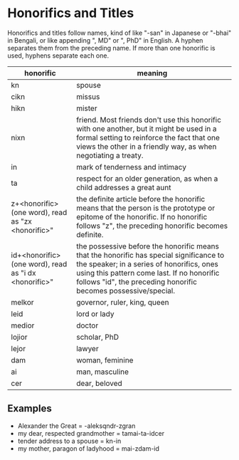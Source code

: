 # Honorifics and Titles

Honorifics and titles follow names, kind of like "-san" in Japanese or "-bhai" in Bengali, or like appending ", MD" or ", PhD" in English. A hyphen separates them from the preceding name. If more than one honorific is used, hyphens separate each one.

honorific | meaning
--- | ---
kn | spouse
cikn | missus
hikn | mister
nixn | friend. Most friends don't use this honorific with one another, but it might be used in a formal setting to reinforce the fact that one views the other in a friendly way, as when negotiating a treaty.
in | mark of tenderness and intimacy
ta | respect for an older generation, as when a child addresses a great aunt
z+&lt;honorific&gt; (one word), read as "zx &lt;honorific&gt;" | the definite article before the honorific means that the person is the prototype or epitome of the honorific. If no honorific follows "z", the preceding honorific becomes definite.
id+&lt;honorific&gt; (one word), read as "i dx &lt;honorific&gt;" | the possessive before the honorific means that the honorific has special significance to the speaker; in a series of honorifics, ones using this pattern come last. If no honorific follows "id", the preceding honorific becomes possessive/special.
melkor | governor, ruler, king, queen
leid | lord or lady
medior | doctor
lojior | scholar, PhD
lejor | lawyer
dam | woman, feminine
ai | man, masculine
cer | dear, beloved

## Examples
* Alexander the Great = -aleksqndr-zgran
* my dear, respected grandmother = tamai-ta-idcer
* tender address to a spouse = kn-in
* my mother, paragon of ladyhood = mai-zdam-id